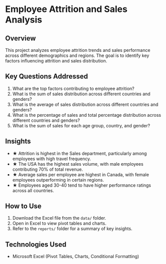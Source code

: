 # Employee Attrition and Sales Analysis

## Overview
This project analyzes employee attrition trends and sales performance across different demographics and regions. The goal is to identify key factors influencing attrition and sales distribution.

## Key Questions Addressed
1. What are the top factors contributing to employee attrition?
2. What is the sum of sales distribution across different countries and genders?
3. What is the average of sales distribution across different countries and genders?
4. What is the percentage of sales and total percentage distribution across different countries and genders?
5. What is the sum of sales for each age group, country, and gender?

## Insights
- ★ Attrition is highest in the Sales department, particularly among employees with high travel frequency.
- ★ The USA has the highest sales volume, with male employees contributing 70% of total revenue.
- ★ Average sales per employee are highest in Canada, with female employees outperforming in certain regions.
- ★ Employees aged 30-40 tend to have higher performance ratings across all countries.

## How to Use
1. Download the Excel file from the `data/` folder.
2. Open in Excel to view pivot tables and charts.
3. Refer to the `reports/` folder for a summary of key insights.

## Technologies Used
- Microsoft Excel (Pivot Tables, Charts, Conditional Formatting)
